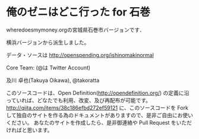 # 俺のゼニはどこ行った for 石巻

wheredoesmymoney.orgの宮城県石巻市バージョンです．

横浜バージョンから派生しました。

データ・ソースは http://openspending.org/ishinomakinormal

Core Team: (@は Twitter Account)

及川 卓也(Takuya Oikawa), @takoratta

このソースコードは、Open Definition(http://opendefinition.org/) の定義に沿っていれば、どなたでも利用、改変、及び再配布が可能です。
http://qiita.com/items/38c186efbd272ef59121
に、このソースコードを Fork して独自のサイトを作る為のドキュメントがありますので、是非ご自由にお使いください。
あなたのサイトを作成したら、是非御連絡や Pull Request をいただければと思います。

